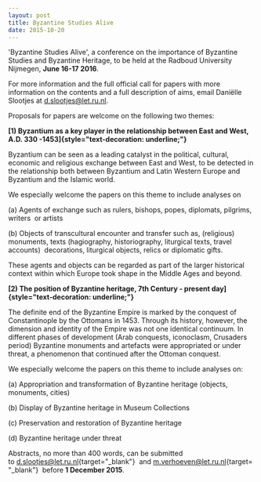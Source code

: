 ```yaml
---
layout: post
title: Byzantine Studies Alive
date: 2015-10-20
---
```


'Byzantine Studies Alive', a conference on the importance of Byzantine
Studies and Byzantine Heritage, to be held at the Radboud University
Nijmegen, **June 16-17 2016**.

For more information and the
full official call for papers with more information on the contents and
a full description of aims, email Daniëlle Slootjes at
<d.slootjes@let.ru.nl>.

Proposals for papers are welcome on
the following two themes:

**[1) Byzantium as a key player in
the relationship between East and West, A.D. 330
-1453]{style="text-decoration: underline;"}**

Byzantium can
be seen as a leading catalyst in the political, cultural, economic and
religious exchange between East and West, to be detected in the
relationship both between Byzantium and Latin Western Europe and
Byzantium and the Islamic world.

We especially welcome the
papers on this theme to include analyses on

(a) Agents of
exchange such as rulers, bishops, popes, diplomats, pilgrims,
writers  or artists

(b) Objects of transcultural encounter
and transfer such as, (religious) monuments, texts (hagiography,
historiography, liturgical texts, travel accounts)  decorations,
liturgical objects, relics or diplomatic gifts.

These agents
and objects can be regarded as part of the larger historical context
within which Europe took shape in the Middle Ages and
beyond.

**[2) The position of Byzantine heritage,
7th Century - present
day]{style="text-decoration: underline;"}**

The definite end
of the Byzantine Empire is marked by the conquest of Constantinople by
the Ottomans in 1453. Through its history, however, the dimension and
identity of the Empire was not one identical continuum. In different
phases of development (Arab conquests, iconoclasm, Crusaders period)
Byzantine monuments and artefacts were appropriated or under threat, a
phenomenon that continued after the Ottoman conquest.

We
especially welcome the papers on this theme to include analyses
on:

(a) Appropriation and transformation of Byzantine
heritage (objects, monuments, cities)

(b) Display of
Byzantine heritage in Museum Collections

(c) Preservation and
restoration of Byzantine heritage

(d) Byzantine heritage
under threat

Abstracts, no more than 400 words, can be
submitted
to [d.slootjes@let.ru.nl](mailto:d.slootjes@let.ru.nl){target="_blank"}  and [m.verhoeven@let.ru.nl](mailto:m.verhoeven@let.ru.nl){target="_blank"}  before
**1 December 2015**.
